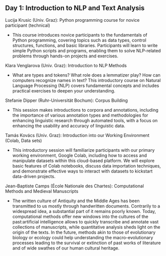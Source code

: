 ## Day 1: Introduction to NLP and Text Analysis

Lucija Krusic (Univ. Graz): Python programming course for novice participant (technical)
- This course introduces novice participants to the fundamentals of Python programming, covering topics such as data types, control structures, functions, and basic libraries. Participants will learn to write simple Python scripts and programs, enabling them to solve NLP-related problems through hands-on projects and exercises.

Klara Venglarova (Univ. Graz): Introduction to NLP Methods
- What are types and tokens? What role does a lemmatizer play? How can computers recognize names in text? This introductory course on Natural Language Processing (NLP) covers fundamental concepts and includes practical exercises to deepen your understanding.

Stefanie Dipper (Ruhr-Universität Bochum): Corpus Building
- This session makes introductions to corpora and annotations, including the importance of various annotation types and methodologies for enhancing linguistic research through automated tools, with a focus on enhancing the usability and accuracy of linguistic data.

Tamás Kovács (Univ. Graz): Introduction into our Working Environment (Colab, Data sets)
- This introductory session will familiarize participants with our primary working environment, Google Colab, including how to access and manipulate datasets within this cloud-based platform. We will explore basic features of Colab notebooks, discuss data importation techniques, and demonstrate effective ways to interact with datasets to kickstart data-driven projects.

Jean-Baptiste Camps (École Nationale des Chartes): Computational Methods and Medieval Manuscripts
- The written culture of Antiquity and the Middle Ages has been transmitted to us mostly through handwritten documents. Contrarily to a widespread idea, a substantial part of it remains poorly known. Today, computational methods offer new windows into the cultures of the past:artificial intelligence allows to quickly transcribe and annotate vast collections of manuscripts, while quantitative analysis sheds light on the origin of the texts. In the future, methods akin to those of evolutionary biology or ecology could help understanding the macro-evolutionary processes leading to the survival or extinction of past works of literature and of wide swathes of our human cultural heritage.

